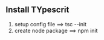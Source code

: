 Install TYpescrit
--------------------------

1. setup config file ==> tsc --init
2. create node package ==> npm init
